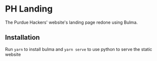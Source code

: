 # PH Landing

The Purdue Hackers' website's landing page redone using Bulma.

## Installation

Run `yarn` to install bulma and `yarn serve` to use python to serve the static website
